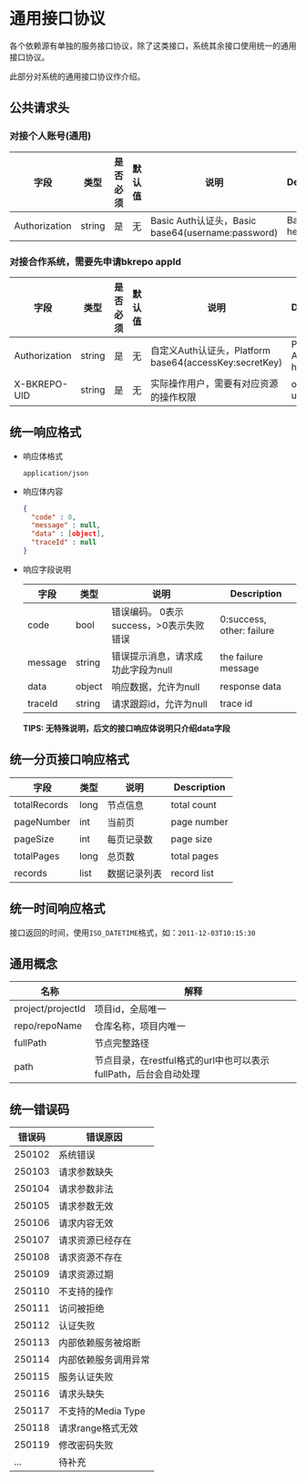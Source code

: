 # 通用接口协议

各个依赖源有单独的服务接口协议，除了这类接口，系统其余接口使用统一的通用接口协议。

此部分对系统的通用接口协议作介绍。

## 公共请求头

### 对接个人账号(通用)
|字段|类型|是否必须|默认值|说明|Description|
|---|---|---|---|---|---|
|Authorization|string|是|无|Basic Auth认证头，Basic base64(username:password)|Basic Auth header|

### 对接合作系统，需要先申请bkrepo appId
|字段|类型|是否必须|默认值|说明|Description|
|---|---|---|---|---|---|
|Authorization|string|是|无|自定义Auth认证头，Platform base64(accessKey:secretKey)|Platform Auth header|
|X-BKREPO-UID|string|是|无|实际操作用户，需要有对应资源的操作权限|operate user|

## 统一响应格式

- 响应体格式

  `application/json`

- 响应体内容

  ```json
  {
    "code" : 0,
    "message" : null,
    "data" : [object],
    "traceId" : null
  }
  ```

- 响应字段说明

  |字段|类型|说明|Description|
  |---|---|---|---|
  |code|bool|错误编码。 0表示success，>0表示失败错误|0:success, other: failure|
  |message|string|错误提示消息，请求成功此字段为null|the failure message|
  |data|object|响应数据，允许为null|response data|
  |traceId|string|请求跟踪id，允许为null|trace id|

  **TIPS: 无特殊说明，后文的接口响应体说明只介绍data字段**

## 统一分页接口响应格式

|字段|类型|说明|Description|
|---|---|---|---|
|totalRecords|long|节点信息|total count|
|pageNumber|int|当前页|page number|
|pageSize|int|每页记录数|page size|
|totalPages|long|总页数|total pages|
|records|list|数据记录列表|record list|

## 统一时间响应格式

接口返回的时间，使用`ISO_DATETIME`格式，如：`2011-12-03T10:15:30`

## 通用概念

|名称|解释|
|---|---|
|project/projectId|项目id，全局唯一|
|repo/repoName|仓库名称，项目内唯一|
|fullPath|节点完整路径|
|path|节点目录，在restful格式的url中也可以表示fullPath，后台会自动处理|

## 统一错误码

|错误码|错误原因|
|---|---|
|250102|系统错误|
|250103|请求参数缺失|
|250104|请求参数非法|
|250105|请求参数无效|
|250106|请求内容无效|
|250107|请求资源已经存在|
|250108|请求资源不存在|
|250109|请求资源过期|
|250110|不支持的操作|
|250111|访问被拒绝|
|250112|认证失败|
|250113|内部依赖服务被熔断|
|250114|内部依赖服务调用异常|
|250115|服务认证失败|
|250116|请求头缺失|
|250117|不支持的Media Type|
|250118|请求range格式无效|
|250119|修改密码失败|
|...|待补充|
